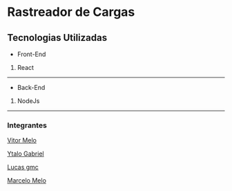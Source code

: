 
# Rastreador de Cargas

## Tecnologias Utilizadas

- Front-End
1. React
---
- Back-End
1. NodeJs
---
### Integrantes

[Vitor Melo](https://github.com/VitorMeloDS)

[Ytalo Gabriel]()

[Lucas gmc]()

[Marcelo Melo]()
